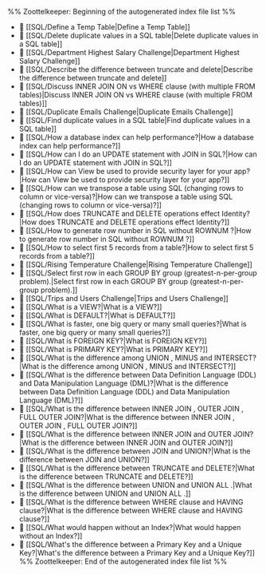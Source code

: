 %% Zoottelkeeper: Beginning of the autogenerated index file list  %%
- 📄 [[SQL/Define a Temp Table|Define a Temp Table]]
- 📄 [[SQL/Delete duplicate values in a SQL table|Delete duplicate values in a SQL table]]
- 📄 [[SQL/Department Highest Salary Challenge|Department Highest Salary Challenge]]
- 📄 [[SQL/Describe the difference between truncate and delete|Describe the difference between truncate and delete]]
- 📄 [[SQL/Discuss INNER JOIN ON vs WHERE clause (with multiple FROM tables)|Discuss INNER JOIN ON vs WHERE clause (with multiple FROM tables)]]
- 📄 [[SQL/Duplicate Emails Challenge|Duplicate Emails Challenge]]
- 📄 [[SQL/Find duplicate values in a SQL table|Find duplicate values in a SQL table]]
- 📄 [[SQL/How a database index can help performance?|How a database index can help performance?]]
- 📄 [[SQL/How can I do an UPDATE statement with JOIN in SQL?|How can I do an UPDATE statement with JOIN in SQL?]]
- 📄 [[SQL/How can View be used to provide security layer for your app?|How can View be used to provide security layer for your app?]]
- 📄 [[SQL/How can we transpose a table using SQL (changing rows to column or vice-versa)?|How can we transpose a table using SQL (changing rows to column or vice-versa)?]]
- 📄 [[SQL/How does TRUNCATE and DELETE operations effect Identity?|How does TRUNCATE and DELETE operations effect Identity?]]
- 📄 [[SQL/How to generate row number in SQL without ROWNUM ?|How to generate row number in SQL without ROWNUM ?]]
- 📄 [[SQL/How to select first 5 records from a table?|How to select first 5 records from a table?]]
- 📄 [[SQL/Rising Temperature Challenge|Rising Temperature Challenge]]
- 📄 [[SQL/Select first row in each GROUP BY group (greatest-n-per-group problem).|Select first row in each GROUP BY group (greatest-n-per-group problem).]]
- 📄 [[SQL/Trips and Users Challenge|Trips and Users Challenge]]
- 📄 [[SQL/What is a VIEW?|What is a VIEW?]]
- 📄 [[SQL/What is DEFAULT?|What is DEFAULT?]]
- 📄 [[SQL/What is faster, one big query or many small queries?|What is faster, one big query or many small queries?]]
- 📄 [[SQL/What is FOREIGN KEY?|What is FOREIGN KEY?]]
- 📄 [[SQL/What is PRIMARY KEY?|What is PRIMARY KEY?]]
- 📄 [[SQL/What is the difference among UNION , MINUS and INTERSECT?|What is the difference among UNION , MINUS and INTERSECT?]]
- 📄 [[SQL/What is the difference between Data Definition Language (DDL) and Data Manipulation Language (DML)?|What is the difference between Data Definition Language (DDL) and Data Manipulation Language (DML)?]]
- 📄 [[SQL/What is the difference between INNER JOIN , OUTER JOIN , FULL OUTER JOIN?|What is the difference between INNER JOIN , OUTER JOIN , FULL OUTER JOIN?]]
- 📄 [[SQL/What is the difference between INNER JOIN and OUTER JOIN?|What is the difference between INNER JOIN and OUTER JOIN?]]
- 📄 [[SQL/What is the difference between JOIN and UNION?|What is the difference between JOIN and UNION?]]
- 📄 [[SQL/What is the difference between TRUNCATE and DELETE?|What is the difference between TRUNCATE and DELETE?]]
- 📄 [[SQL/What is the difference between UNION and UNION ALL .|What is the difference between UNION and UNION ALL .]]
- 📄 [[SQL/What is the difference between WHERE clause and HAVING clause?|What is the difference between WHERE clause and HAVING clause?]]
- 📄 [[SQL/What would happen without an Index?|What would happen without an Index?]]
- 📄 [[SQL/What's the difference between a Primary Key and a Unique Key?|What's the difference between a Primary Key and a Unique Key?]]
%% Zoottelkeeper: End of the autogenerated index file list  %%
